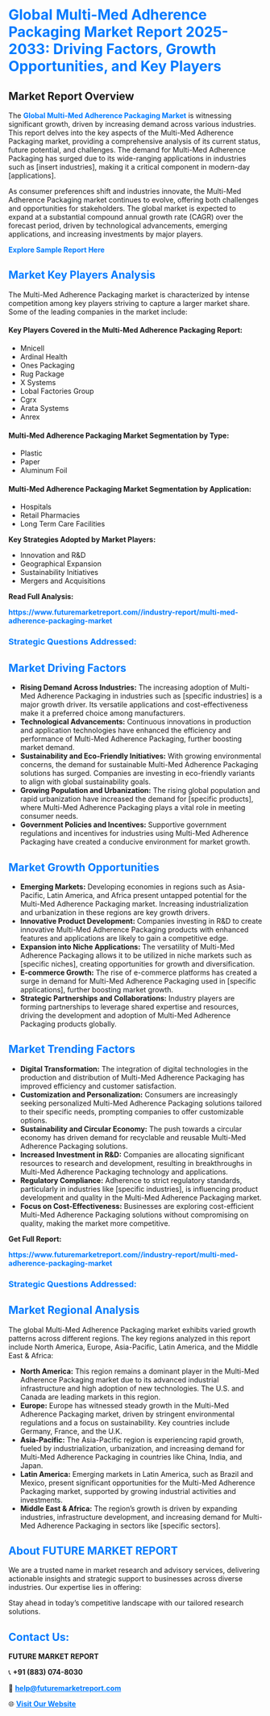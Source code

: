 <h1 style="color: #007BFF;">Global Multi-Med Adherence Packaging Market Report 2025-2033: Driving Factors, Growth Opportunities, and Key Players</h1>

<section id="overview">
<h2>Market Report Overview</h2>
<p>The <a href="https://www.futuremarketreport.com//industry-report/multi-med-adherence-packaging-market" style="color: #007BFF; text-decoration: none;"><strong>Global Multi-Med Adherence Packaging Market</strong></a> is witnessing significant growth, driven by increasing demand across various industries. This report delves into the key aspects of the Multi-Med Adherence Packaging market, providing a comprehensive analysis of its current status, future potential, and challenges. The demand for Multi-Med Adherence Packaging has surged due to its wide-ranging applications in industries such as [insert industries], making it a critical component in modern-day [applications].</p>
<p>As consumer preferences shift and industries innovate, the Multi-Med Adherence Packaging market continues to evolve, offering both challenges and opportunities for stakeholders. The global market is expected to expand at a substantial compound annual growth rate (CAGR) over the forecast period, driven by technological advancements, emerging applications, and increasing investments by major players.</p>
</section>

<section id="overview">
<p><a href="https://www.futuremarketreport.com//request-sample/reportId=63682" style="color: #007BFF; text-decoration: none;"><strong>Explore Sample Report Here</strong></a></p>
</section>

<section id="key-players">
<h2 style="color: #007BFF;">Market Key Players Analysis</h2>
<p>The Multi-Med Adherence Packaging market is characterized by intense competition among key players striving to capture a larger market share. Some of the leading companies in the market include:</p>
<h4>Key Players Covered in the Multi-Med Adherence Packaging Report:</h4>
<ul><li>Mnicell</li><li>Ardinal Health</li><li>Ones Packaging</li><li>Rug Package</li><li>X Systems</li><li>Lobal Factories Group</li><li>Cgrx</li><li>Arata Systems</li><li>Anrex</li></ul>
<h4>Multi-Med Adherence Packaging Market Segmentation by Type:</h4>
<ul><li>Plastic</li><li>Paper</li><li>Aluminum Foil</li></ul>

<h4>Multi-Med Adherence Packaging Market Segmentation by Application:</h4>
<ul><li>Hospitals</li><li>Retail Pharmacies</li><li>Long Term Care Facilities</li></ul>
<p><strong>Key Strategies Adopted by Market Players:</strong></p>
<ul>
<li>Innovation and R&D</li>
<li>Geographical Expansion</li>
<li>Sustainability Initiatives</li>
<li>Mergers and Acquisitions</li>
</ul>
</section>

<section>
<p><strong>Read Full Analysis: </strong></p><a href="https://www.futuremarketreport.com//industry-report/multi-med-adherence-packaging-market" style="color: #007BFF; text-decoration: none;"><strong>https://www.futuremarketreport.com//industry-report/multi-med-adherence-packaging-market</strong></a>
<h3 style="color: #007BFF;">Strategic Questions Addressed:</h3>
</section>

<section id="driving-factors">
<h2 style="color: #007BFF;">Market Driving Factors</h2>
<ul>
<li><strong>Rising Demand Across Industries:</strong> The increasing adoption of Multi-Med Adherence Packaging in industries such as [specific industries] is a major growth driver. Its versatile applications and cost-effectiveness make it a preferred choice among manufacturers.</li>
<li><strong>Technological Advancements:</strong> Continuous innovations in production and application technologies have enhanced the efficiency and performance of Multi-Med Adherence Packaging, further boosting market demand.</li>
<li><strong>Sustainability and Eco-Friendly Initiatives:</strong> With growing environmental concerns, the demand for sustainable Multi-Med Adherence Packaging solutions has surged. Companies are investing in eco-friendly variants to align with global sustainability goals.</li>
<li><strong>Growing Population and Urbanization:</strong> The rising global population and rapid urbanization have increased the demand for [specific products], where Multi-Med Adherence Packaging plays a vital role in meeting consumer needs.</li>
<li><strong>Government Policies and Incentives:</strong> Supportive government regulations and incentives for industries using Multi-Med Adherence Packaging have created a conducive environment for market growth.</li>
</ul>
</section>

<section id="growth-opportunities">
<h2 style="color: #007BFF;">Market Growth Opportunities</h2>
<ul>
<li><strong>Emerging Markets:</strong> Developing economies in regions such as Asia-Pacific, Latin America, and Africa present untapped potential for the Multi-Med Adherence Packaging market. Increasing industrialization and urbanization in these regions are key growth drivers.</li>
<li><strong>Innovative Product Development:</strong> Companies investing in R&D to create innovative Multi-Med Adherence Packaging products with enhanced features and applications are likely to gain a competitive edge.</li>
<li><strong>Expansion into Niche Applications:</strong> The versatility of Multi-Med Adherence Packaging allows it to be utilized in niche markets such as [specific niches], creating opportunities for growth and diversification.</li>
<li><strong>E-commerce Growth:</strong> The rise of e-commerce platforms has created a surge in demand for Multi-Med Adherence Packaging used in [specific applications], further boosting market growth.</li>
<li><strong>Strategic Partnerships and Collaborations:</strong> Industry players are forming partnerships to leverage shared expertise and resources, driving the development and adoption of Multi-Med Adherence Packaging products globally.</li>
</ul>
</section>

<section id="trending-factors">
<h2 style="color: #007BFF;">Market Trending Factors</h2>
<ul>
<li><strong>Digital Transformation:</strong> The integration of digital technologies in the production and distribution of Multi-Med Adherence Packaging has improved efficiency and customer satisfaction.</li>
<li><strong>Customization and Personalization:</strong> Consumers are increasingly seeking personalized Multi-Med Adherence Packaging solutions tailored to their specific needs, prompting companies to offer customizable options.</li>
<li><strong>Sustainability and Circular Economy:</strong> The push towards a circular economy has driven demand for recyclable and reusable Multi-Med Adherence Packaging solutions.</li>
<li><strong>Increased Investment in R&D:</strong> Companies are allocating significant resources to research and development, resulting in breakthroughs in Multi-Med Adherence Packaging technology and applications.</li>
<li><strong>Regulatory Compliance:</strong> Adherence to strict regulatory standards, particularly in industries like [specific industries], is influencing product development and quality in the Multi-Med Adherence Packaging market.</li>
<li><strong>Focus on Cost-Effectiveness:</strong> Businesses are exploring cost-efficient Multi-Med Adherence Packaging solutions without compromising on quality, making the market more competitive.</li>
</ul>
</section>

<section>
<p><strong>Get Full Report: </strong></p><a href="https://www.futuremarketreport.com//industry-report/multi-med-adherence-packaging-market" style="color: #007BFF; text-decoration: none;"><strong>https://www.futuremarketreport.com//industry-report/multi-med-adherence-packaging-market</strong></a>
<h3 style="color: #007BFF;">Strategic Questions Addressed:</h3>
</section>


<section id="regional-analysis">
<h2 style="color: #007BFF;">Market Regional Analysis</h2>
<p>The global Multi-Med Adherence Packaging market exhibits varied growth patterns across different regions. The key regions analyzed in this report include North America, Europe, Asia-Pacific, Latin America, and the Middle East & Africa:</p>
<ul>
<li><strong>North America:</strong> This region remains a dominant player in the Multi-Med Adherence Packaging market due to its advanced industrial infrastructure and high adoption of new technologies. The U.S. and Canada are leading markets in this region.</li>
<li><strong>Europe:</strong> Europe has witnessed steady growth in the Multi-Med Adherence Packaging market, driven by stringent environmental regulations and a focus on sustainability. Key countries include Germany, France, and the U.K.</li>
<li><strong>Asia-Pacific:</strong> The Asia-Pacific region is experiencing rapid growth, fueled by industrialization, urbanization, and increasing demand for Multi-Med Adherence Packaging in countries like China, India, and Japan.</li>
<li><strong>Latin America:</strong> Emerging markets in Latin America, such as Brazil and Mexico, present significant opportunities for the Multi-Med Adherence Packaging market, supported by growing industrial activities and investments.</li>
<li><strong>Middle East & Africa:</strong> The region’s growth is driven by expanding industries, infrastructure development, and increasing demand for Multi-Med Adherence Packaging in sectors like [specific sectors].</li>
</ul>
</section>

<footer>
<h2 style="color: #007BFF;">About FUTURE MARKET REPORT</h2>
<p>We are a trusted name in market research and advisory services, delivering actionable insights and strategic support to businesses across diverse industries. Our expertise lies in offering:</p>

<p>Stay ahead in today’s competitive landscape with our tailored research solutions.</p>

<h2 style="color: #007BFF;">Contact Us:</h2>
<p><strong>FUTURE MARKET REPORT</strong></p>
<p>📞 <strong>+91 (883) 074-8030</strong></p>
<p>📧 <strong><a href="mailto:help@futuremarketreport.com" style="color: #007BFF;">help@futuremarketreport.com</a></strong></p>
<p>🌐 <strong><a href="https://www.futuremarketreport.com/" style="color: #007BFF;">Visit Our Website</a></strong></p>
</footer>